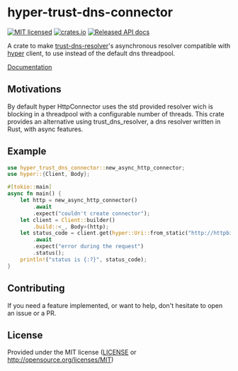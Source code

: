 # hyper-trust-dns-connector

[![MIT licensed](https://img.shields.io/badge/license-MIT-blue.svg)](./LICENSE)
[![crates.io](https://meritbadge.herokuapp.com/hyper-trust-dns-connector)](https://crates.io/crates/hyper-trust-dns-connector)
[![Released API docs](https://docs.rs/hyper-trust-dns-connector/badge.svg)](https://docs.rs/hyper-trust-dns-connector)

A crate to make [trust-dns-resolver](https://docs.rs/trust-dns-resolver)'s
asynchronous resolver compatible with [hyper](https://docs.rs/hyper) client,
to use instead of the default dns threadpool.

[Documentation](https://docs.rs/hyper-trust-dns-connector)

## Motivations

By default hyper HttpConnector uses the std provided resolver wich is blocking in a threadpool
with a configurable number of threads. This crate provides an alternative using trust_dns_resolver,
a dns resolver written in Rust, with async features.

## Example

```rust
use hyper_trust_dns_connector::new_async_http_connector;
use hyper::{Client, Body};

#[tokio::main]
async fn main() {
    let http = new_async_http_connector()
        .await
        .expect("couldn't create connector");
    let client = Client::builder()
        .build::<_, Body>(http);
    let status_code = client.get(hyper::Uri::from_static("http://httpbin.org/ip"))
        .await
        .expect("error during the request")
        .status();
    println!("status is {:?}", status_code);
}
```

## Contributing

If you need a feature implemented, or want to help, don't hesitate to open an issue or a PR.

## License

Provided under the MIT license ([LICENSE](LICENSE) or <http://opensource.org/licenses/MIT>)
